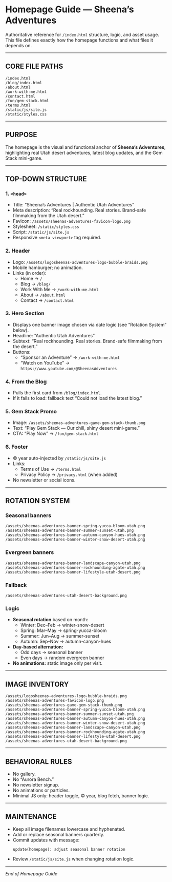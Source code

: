 # Homepage Guide — Sheena’s Adventures

Authoritative reference for `/index.html` structure, logic, and asset usage.  
This file defines exactly how the homepage functions and what files it depends on.

---

## CORE FILE PATHS

```
/index.html
/blog/index.html
/about.html
/work-with-me.html
/contact.html
/fun/gem-stack.html
/terms.html
/static/js/site.js
/static/styles.css
```

---

## PURPOSE

The homepage is the visual and functional anchor of **Sheena’s Adventures**, highlighting real Utah desert adventures, latest blog updates, and the Gem Stack mini-game.

---

## TOP-DOWN STRUCTURE

### 1. `<head>`
- Title: “Sheena’s Adventures | Authentic Utah Adventures”
- Meta description: “Real rockhounding. Real stories. Brand-safe filmmaking from the Utah desert.”
- Favicon: `/assets/sheenas-adventures-favicon-logo.png`
- Stylesheet: `/static/styles.css`
- Script: `/static/js/site.js`
- Responsive `<meta viewport>` tag required.

### 2. Header
- Logo: `/assets/logosheenas-adventures-logo-bubble-braids.png`
- Mobile hamburger; no animation.
- Links (in order):
  - Home → `/`
  - Blog → `/blog/`
  - Work With Me → `/work-with-me.html`
  - About → `/about.html`
  - Contact → `/contact.html`

### 3. Hero Section
- Displays one banner image chosen via date logic (see “Rotation System” below).
- Headline: “Authentic Utah Adventures”
- Subtext: “Real rockhounding. Real stories. Brand-safe filmmaking from the desert.”
- Buttons:
  - “Sponsor an Adventure” → `/work-with-me.html`
  - “Watch on YouTube” → `https://www.youtube.com/@SheenasAdventures`

### 4. From the Blog
- Pulls the first card from `/blog/index.html`.
- If it fails to load: fallback text “Could not load the latest blog.”

### 5. Gem Stack Promo
- Image: `/assets/sheenas-adventures-game-gem-stack-thumb.png`
- Text: “Play Gem Stack — Our chill, shiny desert mini-game.”
- CTA: “Play Now” → `/fun/gem-stack.html`

### 6. Footer
- © year auto-injected by `/static/js/site.js`
- Links:
  - Terms of Use → `/terms.html`
  - Privacy Policy → `/privacy.html` (when added)
- No newsletter or social icons.

---

## ROTATION SYSTEM

### Seasonal banners
```
/assets/sheenas-adventures-banner-spring-yucca-bloom-utah.png
/assets/sheenas-adventures-banner-summer-sunset-utah.png
/assets/sheenas-adventures-banner-autumn-canyon-hues-utah.png
/assets/sheenas-adventures-banner-winter-snow-desert-utah.png
```

### Evergreen banners
```
/assets/sheenas-adventures-banner-landscape-canyon-utah.png
/assets/sheenas-adventures-banner-rockhounding-agate-utah.png
/assets/sheenas-adventures-banner-lifestyle-utah-desert.png
```

### Fallback
```
/assets/sheenas-adventures-utah-desert-background.png
```

### Logic
- **Seasonal rotation** based on month:
  - Winter: Dec–Feb → winter-snow-desert
  - Spring: Mar–May → spring-yucca-bloom
  - Summer: Jun–Aug → summer-sunset
  - Autumn: Sep–Nov → autumn-canyon-hues
- **Day-based alternation:**
  - Odd days → seasonal banner
  - Even days → random evergreen banner
- **No animations:** static image only per visit.

---

## IMAGE INVENTORY
```
/assets/logosheenas-adventures-logo-bubble-braids.png
/assets/sheenas-adventures-favicon-logo.png
/assets/sheenas-adventures-game-gem-stack-thumb.png
/assets/sheenas-adventures-banner-spring-yucca-bloom-utah.png
/assets/sheenas-adventures-banner-summer-sunset-utah.png
/assets/sheenas-adventures-banner-autumn-canyon-hues-utah.png
/assets/sheenas-adventures-banner-winter-snow-desert-utah.png
/assets/sheenas-adventures-banner-landscape-canyon-utah.png
/assets/sheenas-adventures-banner-rockhounding-agate-utah.png
/assets/sheenas-adventures-banner-lifestyle-utah-desert.png
/assets/sheenas-adventures-utah-desert-background.png
```

---

## BEHAVIORAL RULES
- No gallery.
- No “Aurora Bench.”
- No newsletter signup.
- No animations or particles.
- Minimal JS only: header toggle, © year, blog fetch, banner logic.

---

## MAINTENANCE
- Keep all image filenames lowercase and hyphenated.
- Add or replace seasonal banners quarterly.
- Commit updates with message:
  ```
  update(homepage): adjust seasonal banner rotation
  ```
- Review `/static/js/site.js` when changing rotation logic.

---

_End of Homepage Guide_
